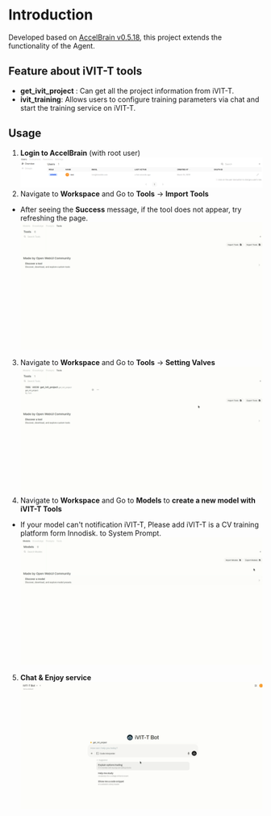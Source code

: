 # Introduction
Developed based on [AccelBrain v0.5.18](https://github.com/ChangLijie/AccelBrain-dev__confidential), this project extends the functionality of the Agent.
## Feature about iVIT-T tools
- **get_ivit_project** : Can get all the project information from iVIT-T.
- **ivit_training**: Allows users to configure training parameters via chat and start the training service on iVIT-T.


## Usage
1. **Login to AccelBrain** (with root user)  
![](../../docs/user_permittion.png)
2. Navigate to **Workspace**  and Go to **Tools** → **Import Tools**  
- After seeing the **Success** message, if the tool does not appear, try refreshing the page.
![](../../docs/deploy_tools.gif)
3. Navigate to **Workspace**  and Go to **Tools** → **Setting Valves**  
![](./setting_valves.gif)
4. Navigate to **Workspace**  and Go to **Models** to **create a new model with iVIT-T Tools**
- If your model can't notification iVIT-T, Please add iVIT-T is a CV training platform form Innodisk. to System Prompt.
![](./creat_bot.gif)
5. **Chat & Enjoy service**
![](./chat.gif)

